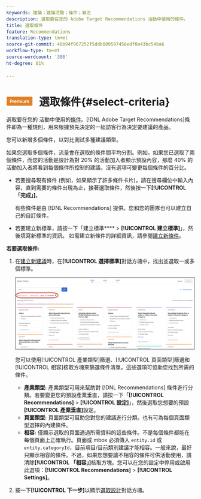 ```yaml
---
keywords: 建議；建議活動；條件；算法
description: 選取要在您的 Adobe Target Recommendations 活動中使用的條件。
title: 選取條件
feature: Recommendations
translation-type: tm+mt
source-git-commit: 48b94f967252f5ddb009597456edf0a43bc54ba6
workflow-type: tm+mt
source-wordcount: '386'
ht-degree: 81%

---
```



# ![PREMIUM](/help/assets/premium.png) 選取條件{#select-criteria}

選取要在您的 活動中使用的[條件](/help/c-recommendations/c-algorithms/algorithms.md)。[!DNL Adobe Target Recommendations]條件即為一種規則，用來根據預先決定的一組訪客行為決定要建議的產品。

您可以新增多個條件，以對比測試多種建議類型。

如果您選取多個條件，流量會在選取的條件間平均分割。例如，如果您已選取了兩個條件，而您的活動是設計為對 20% 的活動加入者顯示預設內容，那麼 40% 的活動加入者將看到每個條件所控制的建議。沒有選項可變更每個條件的百分比。

* 若要搜尋現有條件 (例如，如果顯示了許多條件卡片)，請在搜尋欄位中輸入內容，直到需要的條件出現為止，接著選取條件，然後按一下&#x200B;**[!UICONTROL 「完成」]**。

   有些條件是由 [!DNL Recommendations] 提供。您和您的團隊也可以建立自己的自訂條件。

* 若要建立新標準，請按一下「建立標準&#x200B;**** > **[!UICONTROL 建立標準]**」，然後填寫新標準的資訊。 如需建立新條件的詳細資訊，請參閱[建立新條件](/help/c-recommendations/c-algorithms/create-new-algorithm.md#task_8A9CB465F28D44899F69F38AD27352FE)。

**若要選取條件:**

1. 在[建立新建議](/help/c-recommendations/t-create-recs-activity/create-recs-activity.md#task_6874328773C64C44A73F0A130AD3F96F)時，在&#x200B;**[!UICONTROL 選擇標準]**&#x200B;對話方塊中，找出並選取一或多個標準。

   ![選取條件對話方塊](/help/c-recommendations/t-create-recs-activity/assets/filters.png)

   您可以使用[!UICONTROL 產業類型]篩選、[!UICONTROL 頁面類型]篩選和[!UICONTROL 相容]核取方塊來篩選條件清單。這些選項可協助您找到所需的條件。

   * **產業類型:** 產業類型可用來幫助對 [!DNL Recommendations] 條件進行分類。若要變更您的預設產業垂直，請按一下「**[!UICONTROL Recommendations]** > **[!UICONTROL 設定]**」，然後選取您想要的預設&#x200B;**[!UICONTROL 產業垂直]**&#x200B;設定。
   * **頁面類型:** 頁面類型可幫助您對您的建議進行分類。也有可為每個頁面類型選擇的內建條件。
   * **相容:** 僅顯示選取的頁面通過所需資料的這些條件。不是每個條件都能在每個頁面上正確執行。頁面或 mbox 必須傳入 `entity.id` 或 `entity.categoryId`，目前項目/目前類別建議才能相容。一般來說，最好只顯示相容的條件。不過，如果您想要讓不相容的條件可供活動使用，請清除&#x200B;**[!UICONTROL 「相容」]**&#x200B;核取方塊。您可以在您的設定中停用或啟用此選項：**[!UICONTROL Recommendations]** > **[!UICONTROL Settings]**。

1. 按一下&#x200B;**[!UICONTROL 下一步]**&#x200B;以顯示[選取設計](/help/c-recommendations/c-design-overview/design-overview.md)對話方塊。
